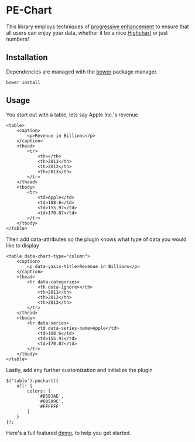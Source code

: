 # PE-Chart

This library employs techniques of [progressive enhancement](http://alistapart.com/article/understandingprogressiveenhancement) to ensure that all users can enjoy your data, whether it be a nice [Highchart](http://www.highcharts.com/) or just numbers!

## Installation

Dependencies are managed with the [bower](http://bower.io/) package manager.

	bower install

## Usage

You start out with a table, lets say Apple Inc.'s revenue

	<table>
		<caption>
			<p>Revenue in Billions</p>
		</caption>
		<thead>
			<tr>
				<th></th>
				<th>2011</th>
				<th>2012</th>
				<th>2013</th>
			</tr>
		</thead>
		<tbody>
			<tr>
				<td>Apple</td>
				<td>108.6</td>
				<td>155.97</td>
				<td>170.87</td>
			</tr>
		</tbody>
	</table>

Then add data-attributes so the plugin knows what type of data you would like to display

	<table data-chart-type="column">
		<caption>
			<p data-yaxis-title>Revenue in Billions</p>
		</caption>
		<thead>
			<tr data-categories>
				<th data-ignore></th>
				<th>2011</th>
				<th>2012</th>
				<th>2013</th>
			</tr>
		</thead>
		<tbody>
			<tr data-series>
				<td data-series-name>Apple</td>
				<td>108.6</td>
				<td>155.97</td>
				<td>170.87</td>
			</tr>
		</tbody>
	</table>

Lastly, add any further customization and initialize the plugin

	$('table').pechart({
		all: {
			colors: [
				'#B5B3AE',
				'#005A9C',
				'#FFFFFF'
			]
		}
	});
		
Here's a full featured [demo](examples/apple_revenue.html), to help you get started.


